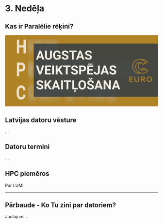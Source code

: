 
# 3. Nedēļa

## Kas ir Paralēlie rēķini?

 <img src="https://raw.githubusercontent.com/viktorszagorskis/hpc-pamati/main/pix/hpc-pamati-logo.png" alt="My Image" width="600">


##  Latvijas datoru vēsture

...


## Datoru termini

....

## HPC piemēros

Par LUMI

---

## Pārbaude - Ko Tu zini par datoriem?

Jautājumi...
